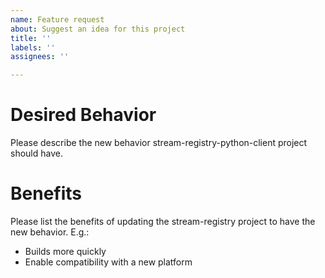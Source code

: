 ```yaml
---
name: Feature request
about: Suggest an idea for this project
title: ''
labels: ''
assignees: ''

---
```


Desired Behavior
==============================

Please describe the new behavior stream-registry-python-client project should have.

Benefits
==============================

Please list the benefits of updating the stream-registry project 
to have the new behavior. E.g.:

* Builds more quickly
* Enable compatibility with a new platform